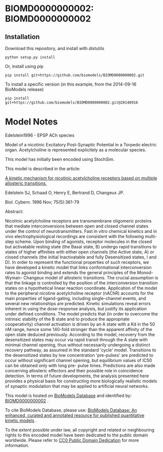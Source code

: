 # BIOMD0000000002: BIOMD0000000002

## Installation

Download this repository, and install with distutils

`python setup.py install`

Or, install using pip

`pip install git+https://github.com/biomodels/BIOMD0000000002.git`

To install a specific version (in this example, from the 2014-09-16 BioModels release)

`pip install git+https://github.com/biomodels/BIOMD0000000002.git@20140916`


# Model Notes


Edelstein1996 - EPSP ACh species

Model of a nicotinic Excitatory Post-Synaptic Potential in a Torpedo electric
organ. Acetylcholine is represented explicitely as a molecular species.

This model has initially been encoded using StochSim.

This model is described in the article:

[A kinetic mechanism for nicotinic acetylcholine receptors based on multiple
allosteric transitions.](http://identifiers.org/pubmed/8983160)

Edelstein SJ, Schaad O, Henry E, Bertrand D, Changeux JP.

Biol. Cybern. 1996 Nov; 75(5):361-79

Abstract:

Nicotinic acetylcholine receptors are transmembrane oligomeric proteins that
mediate interconversions between open and closed channel states under the
control of neurotransmitters. Fast in vitro chemical kinetics and in vivo
electrophysiological recordings are consistent with the following multi-step
scheme. Upon binding of agonists, receptor molecules in the closed but
activatable resting state (the Basal state, B) undergo rapid transitions to
states of higher affinities with either open channels (the Active state, A) or
closed channels (the initial Inactivatable and fully Desensitized states, I
and D). In order to represent the functional properties of such receptors, we
have developed a kinetic model that links conformational interconversion rates
to agonist binding and extends the general principles of the Monod-Wyman-
Changeux model of allosteric transitions. The crucial assumption is that the
linkage is controlled by the position of the interconversion transition states
on a hypothetical linear reaction coordinate. Application of the model to the
peripheral nicotine acetylcholine receptor (nAChR) accounts for the main
properties of ligand-gating, including single-channel events, and several new
relationships are predicted. Kinetic simulations reveal errors inherent in
using the dose-response analysis, but justify its application under defined
conditions. The model predicts that (in order to overcome the intrinsic
stability of the B state and to produce the appropriate cooperativity) channel
activation is driven by an A state with a Kd in the 50 nM range, hence some
140-fold stronger than the apparent affinity of the open state deduced
previously. According to the model, recovery from the desensitized states may
occur via rapid transit through the A state with minimal channel opening, thus
without necessarily undergoing a distinct recovery pathway, as assumed in the
standard 'cycle' model. Transitions to the desensitized states by low
concentration 'pre-pulses' are predicted to occur without significant channel
opening, but equilibrium values of IC50 can be obtained only with long pre-
pulse times. Predictions are also made concerning allosteric effectors and
their possible role in coincidence detection. In terms of future developments,
the analysis presented here provides a physical basis for constructing more
biologically realistic models of synaptic modulation that may be applied to
artificial neural networks.

This model is hosted on [BioModels Database](http://www.ebi.ac.uk/biomodels/)
and identified by:
[BIOMD0000000002](http://identifiers.org/biomodels.db/BIOMD0000000002) .

To cite BioModels Database, please use: [BioModels Database: An enhanced,
curated and annotated resource for published quantitative kinetic
models](http://identifiers.org/pubmed/20587024) .

To the extent possible under law, all copyright and related or neighbouring
rights to this encoded model have been dedicated to the public domain
worldwide. Please refer to [CC0 Public Domain
Dedication](http://creativecommons.org/publicdomain/zero/1.0/) for more
information.


